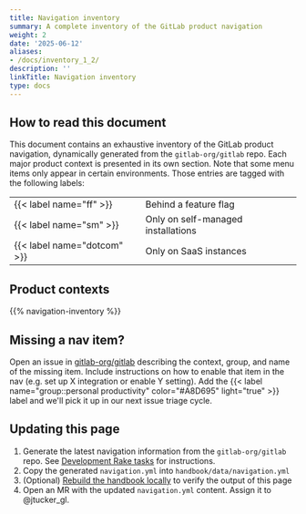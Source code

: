 ```yaml
---
title: Navigation inventory
summary: A complete inventory of the GitLab product navigation
weight: 2
date: '2025-06-12'
aliases:
- /docs/inventory_1_2/
description: ''
linkTitle: Navigation inventory
type: docs
---
```


<!--more-->

## How to read this document

This document contains an exhaustive inventory of the GitLab product navigation, dynamically generated from the `gitlab-org/gitlab` repo. Each major product context is presented in its own section. Note that some menu items only appear in certain environments. Those entries are tagged with the following labels:

| | |
| --- | --- |
| {{< label name="ff" >}} | Behind a feature flag |
| {{< label name="sm" >}} | Only on self-managed installations |
| {{< label name="dotcom" >}} | Only on SaaS instances |

## Product contexts

{{% navigation-inventory %}}

## Missing a nav item?

Open an issue in [gitlab-org/gitlab](https://gitlab.com/gitlab-org/gitlab) describing the context, group, and name of the missing item. Include instructions on how to enable that item in the nav (e.g. set up X integration or enable Y setting). Add the {{< label name="group::personal productivity" color="#A8D695" light="true" >}} label and we'll pick it up in our next issue triage cycle.

## Updating this page

1. Generate the latest navigation information from the `gitlab-org/gitlab` repo. See [Development Rake tasks](https://docs.gitlab.com/ee/development/rake_tasks.html#output-current-navigation-structure-to-yaml) for instructions.
1. Copy the generated `navigation.yml` into `handbook/data/navigation.yml`
1. (Optional) [Rebuild the handbook locally](/docs/development/) to verify the output of this page
1. Open an MR with the updated `navigation.yml` content. Assign it to @jtucker_gl.

